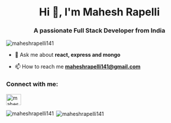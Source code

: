 <h1 align="center">Hi 👋, I'm Mahesh Rapelli</h1>
<h3 align="center">A passionate Full Stack Developer from India</h3>

<p align="left"> <img src="https://komarev.com/ghpvc/?username=maheshrapelli141&label=Profile%20views&color=0e75b6&style=flat" alt="maheshrapelli141" /> </p>

- 💬 Ask me about **react, express and mongo**

- 📫 How to reach me **maheshrapelli141@gmail.com**

<h3 align="left">Connect with me:</h3>
<p align="left">
<a href="https://linkedin.com/in/maheshrapelli" target="blank"><img align="center" src="https://cdn.jsdelivr.net/npm/simple-icons@3.0.1/icons/linkedin.svg" alt="maheshrapelli" height="30" width="40" /></a>
</p>

<p><img align="left" src="https://github-readme-stats.vercel.app/api/top-langs?username=maheshrapelli141&show_icons=true&locale=en&layout=compact" alt="maheshrapelli141" /></p>

<p>&nbsp;<img align="center" src="https://github-readme-stats.vercel.app/api?username=maheshrapelli141&show_icons=true&locale=en" alt="maheshrapelli141" /></p>
